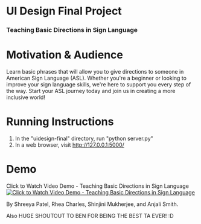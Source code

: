 # UI Design Final Project
### Teaching Basic Directions in Sign Language

# Motivation & Audience
Learn basic phrases that will allow you to give directions to someone in American Sign Language (ASL). Whether you're a beginner or looking to improve your sign language skills, we're here to support you every step of the way. Start your ASL journey today and join us in creating a more inclusive world!

# Running Instructions
1. In the "uidesign-final" directory, run "python server.py"
2. In a web browser, visit http://127.0.0.1:5000/

# Demo
Click to Watch Video Demo - Teaching Basic Directions in Sign Language
[![Click to Watch Video Demo - Teaching Basic Directions in Sign Language](http://img.youtube.com/vi/4b-n5iaR4GM/0.jpg)](http://www.youtube.com/watch?v=4b-n5iaR4GM)

By Shreeya Patel, Rhea Charles, Shinjini Mukherjee, and Anjali Smith. 

Also HUGE SHOUTOUT TO BEN FOR BEING THE BEST TA EVER! :D
